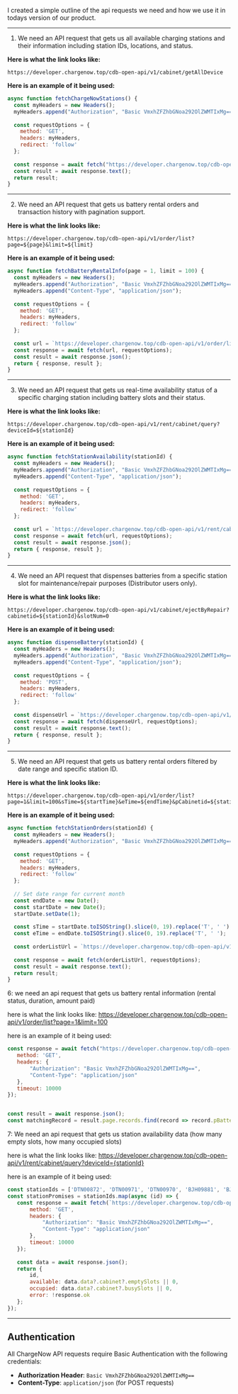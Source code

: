 I created a simple outline of the api 
requests we need and how we use it in 
todays version of our product.

---

1. We need an API request that gets us all available charging stations and their information including station IDs, locations, and status.

**Here is what the link looks like:**
```
https://developer.chargenow.top/cdb-open-api/v1/cabinet/getAllDevice
```

**Here is an example of it being used:**
```javascript
async function fetchChargeNowStations() {
  const myHeaders = new Headers();
  myHeaders.append("Authorization", "Basic VmxhZFZhbGNoa292OlZWMTIxMg==");
  
  const requestOptions = {
    method: 'GET',
    headers: myHeaders,
    redirect: 'follow'
  };
  
  const response = await fetch("https://developer.chargenow.top/cdb-open-api/v1/cabinet/getAllDevice", requestOptions);
  const result = await response.text();
  return result;
}
```

---

2. We need an API request that gets us battery rental orders and transaction history with pagination support.

**Here is what the link looks like:**
```
https://developer.chargenow.top/cdb-open-api/v1/order/list?page=${page}&limit=${limit}
```

**Here is an example of it being used:**
```javascript
async function fetchBatteryRentalInfo(page = 1, limit = 100) {
  const myHeaders = new Headers();
  myHeaders.append("Authorization", "Basic VmxhZFZhbGNoa292OlZWMTIxMg==");
  myHeaders.append("Content-Type", "application/json");
  
  const requestOptions = {
    method: 'GET',
    headers: myHeaders,
    redirect: 'follow'
  };
  
  const url = `https://developer.chargenow.top/cdb-open-api/v1/order/list?page=${page}&limit=${limit}`;
  const response = await fetch(url, requestOptions);
  const result = await response.json();
  return { response, result };
}
```

---

3. We need an API request that gets us real-time availability status of a specific charging station including battery slots and their status.

**Here is what the link looks like:**
```
https://developer.chargenow.top/cdb-open-api/v1/rent/cabinet/query?deviceId=${stationId}
```

**Here is an example of it being used:**
```javascript
async function fetchStationAvailability(stationId) {
  const myHeaders = new Headers();
  myHeaders.append("Authorization", "Basic VmxhZFZhbGNoa292OlZWMTIxMg==");
  myHeaders.append("Content-Type", "application/json");
  
  const requestOptions = {
    method: 'GET',
    headers: myHeaders,
    redirect: 'follow'
  };
  
  const url = `https://developer.chargenow.top/cdb-open-api/v1/rent/cabinet/query?deviceId=${stationId}`;
  const response = await fetch(url, requestOptions);
  const result = await response.json();
  return { response, result };
}
```

---

4. We need an API request that dispenses batteries from a specific station slot for maintenance/repair purposes (Distributor users only).

**Here is what the link looks like:**
```
https://developer.chargenow.top/cdb-open-api/v1/cabinet/ejectByRepair?cabinetid=${stationId}&slotNum=0
```

**Here is an example of it being used:**
```javascript
async function dispenseBattery(stationId) {
  const myHeaders = new Headers();
  myHeaders.append("Authorization", "Basic VmxhZFZhbGNoa292OlZWMTIxMg==");
  myHeaders.append("Content-Type", "application/json");
  
  const requestOptions = {
    method: 'POST',
    headers: myHeaders,
    redirect: 'follow'
  };
  
  const dispenseUrl = `https://developer.chargenow.top/cdb-open-api/v1/cabinet/ejectByRepair?cabinetid=${stationId}&slotNum=0`;
  const response = await fetch(dispenseUrl, requestOptions);
  const result = await response.text();
  return { response, result };
}
```

---

5. We need an API request that gets us battery rental orders filtered by date range and specific station ID.

**Here is what the link looks like:**
```
https://developer.chargenow.top/cdb-open-api/v1/order/list?page=1&limit=100&sTime=${startTime}&eTime=${endTime}&pCabinetid=${stationId}
```

**Here is an example of it being used:**
```javascript
async function fetchStationOrders(stationId) {
  const myHeaders = new Headers();
  myHeaders.append("Authorization", "Basic VmxhZFZhbGNoa292OlZWMTIxMg==");
  
  const requestOptions = {
    method: 'GET',
    headers: myHeaders,
    redirect: 'follow'
  };
  
  // Set date range for current month
  const endDate = new Date();
  const startDate = new Date();
  startDate.setDate(1);
  
  const sTime = startDate.toISOString().slice(0, 19).replace('T', ' ');
  const eTime = endDate.toISOString().slice(0, 19).replace('T', ' ');
  
  const orderListUrl = `https://developer.chargenow.top/cdb-open-api/v1/order/list?page=1&limit=100&sTime=${sTime}&eTime=${eTime}&pCabinetid=${stationId}`;
  
  const response = await fetch(orderListUrl, requestOptions);
  const result = await response.text();
  return result;
}
```

6: we need an api request that gets us battery rental information (rental status, duration, amount paid)

here is what the link looks like:
https://developer.chargenow.top/cdb-open-api/v1/order/list?page=1&limit=100


here is an example of it being used:
```javascript
const response = await fetch("https://developer.chargenow.top/cdb-open-api/v1/order/list?page=1&limit=100", {
   method: 'GET',
   headers: {
       "Authorization": "Basic VmxhZFZhbGNoa292OlZWMTIxMg==",
       "Content-Type": "application/json"
   },
   timeout: 10000
});


const result = await response.json();
const matchingRecord = result.page.records.find(record => record.pBatteryid === realBatteryId);
```


7: We need an api request that gets us station availability data (how many empty slots, how many occupied slots)

here is what the link looks like:
https://developer.chargenow.top/cdb-open-api/v1/rent/cabinet/query?deviceId={stationId}


here is an example of it being used:
```javascript
const stationIds = ['DTN00872', 'DTN00971', 'DTN00970', 'BJH09881', 'BJH09883'];
const stationPromises = stationIds.map(async (id) => {
   const response = await fetch(`https://developer.chargenow.top/cdb-open-api/v1/rent/cabinet/query?deviceId=${id}`, {
       method: 'GET',
       headers: {
           "Authorization": "Basic VmxhZFZhbGNoa292OlZWMTIxMg==",
           "Content-Type": "application/json"
       },
       timeout: 10000
   });
  
   const data = await response.json();
   return {
       id,
       available: data.data?.cabinet?.emptySlots || 0,
       occupied: data.data?.cabinet?.busySlots || 0,
       error: !response.ok
   };
});
```

---

## Authentication
All ChargeNow API requests require Basic Authentication with the following credentials:
- **Authorization Header**: `Basic VmxhZFZhbGNoa292OlZWMTIxMg==`
- **Content-Type**: `application/json` (for POST requests)
